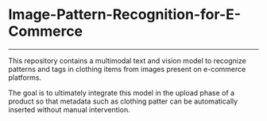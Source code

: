 # Image-Pattern-Recognition-for-E-Commerce
---
This repository contains a multimodal text and vision model to recognize patterns and tags in clothing items from images present on e-commerce platforms. 

The goal is to ultimately integrate this model in the upload phase of a product so that metadata such as clothing patter can be automatically inserted without manual intervention. 
